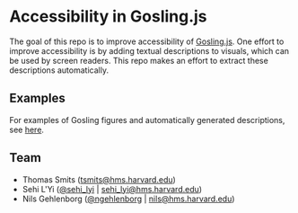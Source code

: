 # Accessibility in Gosling.js

The goal of this repo is to improve accessibility of [Gosling.js](https://github.com/gosling-lang/gosling.js/). One effort to improve accessibility is by adding textual descriptions to visuals, which can be used by screen readers. This repo makes an effort to extract these descriptions automatically. 

## Examples
For examples of Gosling figures and automatically generated descriptions, see [here](https://github.com/thomcsmits/gosling-accessibility/tree/master/spec-examples).

## Team
- Thomas Smits (<tsmits@hms.harvard.edu>)
- Sehi L'Yi ([@sehi_lyi](https://twitter.com/sehi_lyi) | <sehi_lyi@hms.harvard.edu>)
- Nils Gehlenborg ([@ngehlenborg](https://twitter.com/ngehlenborg) | <nils@hms.harvard.edu>)